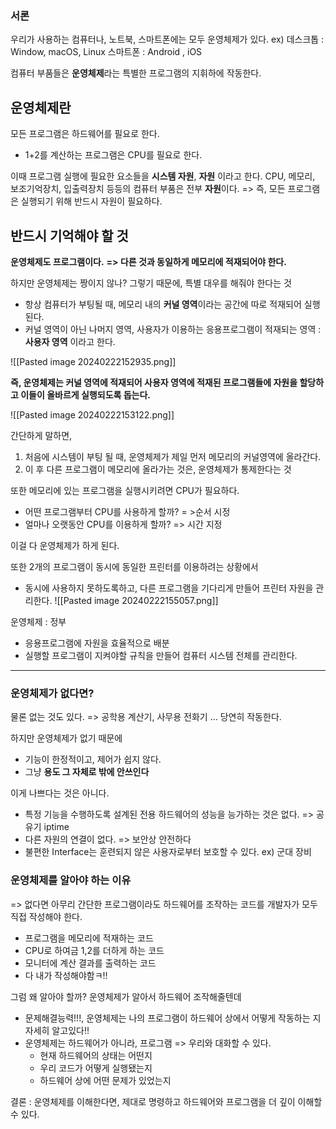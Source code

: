 ### 서론
우리가 사용하는 컴퓨터나, 노트북, 스마트폰에는 모두 운영체제가 있다.
ex) 데스크톱 : Window, macOS, Linux 스마트폰 : Android , iOS

컴퓨터 부품들은 **운영체제**라는 특별한 프로그램의 지휘하에 작동한다.

## 운영체제란

모든 프로그램은 하드웨어를 필요로 한다.
- 1+2를 계산하는 프로그램은 CPU를 필요로 한다.

이때 프로그램 실행에 필요한 요소들을 **시스템 자원**, **자원** 이라고 한다.
CPU, 메모리, 보조기억장치, 입출력장치 등등의 컴퓨터 부품은 전부 **자원**이다.
=> 즉, 모든 프로그램은 실행되기 위해 반드시 자원이 필요하다.


## 반드시 기억해야 할 것

**운영체제도 프로그램이다.**
**=> 다른 것과 동일하게 메모리에 적재되어야 한다.**

하지만 운영체제는 짱이지 않나?
그렇기 때문에, 특별 대우를 해줘야 한다는 것
- 항상 컴퓨터가 부팅될 때, 메모리 내의 **커널 영역**이라는 공간에 따로 적재되어 실행된다.
- 커널 영역이 아닌 나머지 영역, 사용자가 이용하는 응용프로그램이 적재되는 영역 : **사용자 영역** 이라고 한다.

![[Pasted image 20240222152935.png]]

**즉, 운영체제는 커널 영역에 적재되어 사용자 영역에 적재된 프로그램들에 자원을 할당하고 이들이 올바르게 실행되도록 돕는다.**

![[Pasted image 20240222153122.png]]

간단하게 말하면,
1. 처음에 시스템이 부팅 될 때, 운영체제가 제일 먼저 메모리의 커널영역에 올라간다.
2. 이 후 다른 프로그램이 메모리에 올라가는 것은, 운영체제가 통제한다는 것

또한 메모리에 있는 프로그램을 실행시키려면 CPU가 필요하다.

- 어떤 프로그램부터 CPU를 사용하게 할까? = >순서 시정
- 얼마나 오랫동안 CPU를 이용하게 할까? => 시간 지정

이걸 다 운영체제가 하게 된다.

또한 2개의 프로그램이 동시에 동일한 프린터를 이용하려는 상황에서
- 동시에 사용하지 못하도록하고, 다른 프로그램을 기다리게 만들어 프린터 자원을 관리한다.
![[Pasted image 20240222155057.png]]

운영체제 : 정부
- 응용프로그램에 자원을 효율적으로 배분
- 실행할 프로그램이 지켜야할 규칙을 만들어 컴퓨터 시스템 전체를 관리한다.



---

### 운영체제가 없다면?

물론 없는 것도 있다. => 공학용 계산기, 사무용 전화기 ...
당연히 작동한다.

하지만 운영체제가 없기 때문에
- 기능이 한정적이고, 제어가 쉽지 않다.
- 그냥 **용도 그 자체로 밖에 안쓰인다**

이게 나쁘다는 것은 아니다.
- 특정 기능을 수행하도록 설계된 전용 하드웨어의 성능을 능가하는 것은 없다. => 공유기 iptime
- 다른 자원의 연결이 없다. => 보안상 안전하다
- 불편한 Interface는 훈련되지 않은 사용자로부터 보호할 수 있다. ex) 군대 장비


### 운영체제를 알아야 하는 이유

=> 없다면 아무리 간단한 프로그램이라도 하드웨어를 조작하는 코드를 개발자가 모두 직접 작성해야 한다.
- 프로그램을 메모리에 적재하는 코드
- CPU로 하여금 1,2를 더하게 하는 코드
- 모니터에 계산 결과를 출력하는 코드
- 다 내가 작성해야함ㅋ!!


그럼 왜 알아야 할까? 운영체제가 알아서 하드웨어 조작해줄텐데
- 문제해결능력!!!, 운영체제는 나의 프로그램이 하드웨어 상에서 어떻게 작동하는 지 자세히 알고있다!!
- 운영체제는 하드웨어가 아니라, 프로그램 => 우리와 대화할 수 있다.
	- 현재 하드웨어의 상태는 어떤지
	- 우리 코드가 어떻게 실행됐는지
	- 하드웨어 상에 어떤 문제가 있었는지

결론 : 운영체제를 이해한다면, 제대로 명령하고 하드웨어와 프로그램을 더 깊이 이해할 수 있다.

